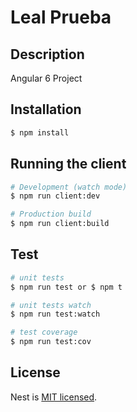 <p align="center">
  <h1>Leal Prueba</h1>
</p>

## Description

Angular 6 Project

## Installation

```bash
$ npm install
```

## Running the client

```bash
# Development (watch mode)
$ npm run client:dev

# Production build
$ npm run client:build
```

## Test

```bash
# unit tests
$ npm run test or $ npm t

# unit tests watch
$ npm run test:watch

# test coverage
$ npm run test:cov
```

## License

Nest is [MIT licensed](LICENSE).
